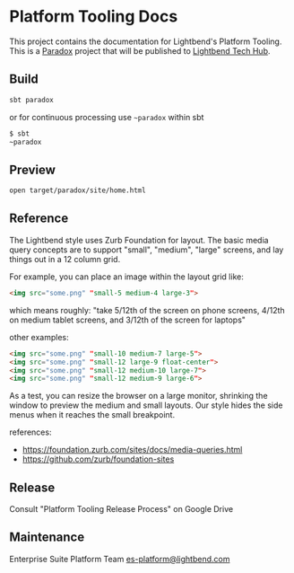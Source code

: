 # Platform Tooling Docs

This project contains the documentation for Lightbend's Platform Tooling. This is a [Paradox](https://github.com/lightbend/paradox) project that will be published to [Lightbend Tech Hub](https://developer.lightbend.com/).

## Build

```bash
sbt paradox
```

or for continuous processing use `~paradox` within sbt

```bash
$ sbt
~paradox
```

## Preview

```bash
open target/paradox/site/home.html
```

## Reference

The Lightbend style uses Zurb Foundation for layout.  The basic media query concepts are
to support "small", "medium", "large" screens, and lay things out in a 12 column grid.

For example, you can place an image within the layout grid like:
```html
<img src="some.png" "small-5 medium-4 large-3">
```

which means roughly: "take 5/12th of the screen on phone screens, 4/12th on medium tablet screens,
and 3/12th of the screen for laptops"

other examples:
```html
<img src="some.png" "small-10 medium-7 large-5">
<img src="some.png" "small-12 large-9 float-center">
<img src="some.png" "small-12 medium-10 large-7">
<img src="some.png" "small-12 medium-9 large-6">
```

As a test, you can resize the browser on a large monitor, shrinking the window to preview
the medium and small layouts.  Our style hides the side menus when it reaches the small
breakpoint.

references:
* https://foundation.zurb.com/sites/docs/media-queries.html
* https://github.com/zurb/foundation-sites

## Release

Consult "Platform Tooling Release Process" on Google Drive

## Maintenance

Enterprise Suite Platform Team <es-platform@lightbend.com>
